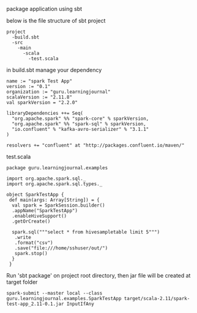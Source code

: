 package application using sbt 

below is the file structure of sbt project 
```
project
  -build.sbt
  -src
    -main
      -scala
        -test.scala
```

in build.sbt manage your dependency 
```
name := "spark Test App"
version := "0.1"
organization := "guru.learningjournal"
scalaVersion := "2.11.8"
val sparkVersion = "2.2.0"

libraryDependencies ++= Seq(
  "org.apache.spark" %% "spark-core" % sparkVersion,
  "org.apache.spark" %% "spark-sql" % sparkVersion,
  "io.confluent" % "kafka-avro-serializer" % "3.1.1"
)

resolvers += "confluent" at "http://packages.confluent.io/maven/"
```

test.scala
```
package guru.learningjournal.examples

import org.apache.spark.sql._
import org.apache.spark.sql.types._

object SparkTestApp {
 def main(args: Array[String]) = {
  val spark = SparkSession.builder()
  .appName("SparkTestApp")
  .enableHiveSupport()
  .getOrCreate()

  spark.sql("""select * from hivesampletable limit 5""")
   .write
   .format("csv")
   .save("file:///home/sshuser/out/")
   spark.stop()
  }
 }

```

Run 'sbt package' on project root directory, then jar file will be created at target folder

```
spark-submit --master local --class guru.learningjournal.examples.SparkTestApp target/scala-2.11/spark-test-app_2.11-0.1.jar InputIfAny
```

